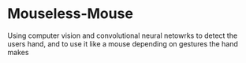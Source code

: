 # Mouseless-Mouse
Using computer vision and convolutional neural netowrks to detect the users hand, and to use it like a mouse depending on gestures the hand makes
